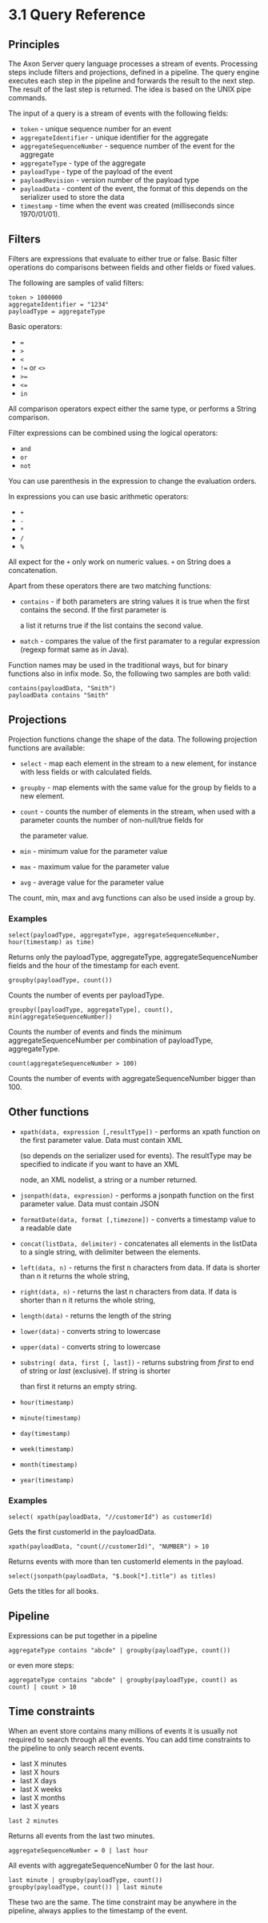 # 3.1 Query Reference

## Principles

The Axon Server query language processes a stream of events. Processing steps include filters and projections, defined in a pipeline. The query engine executes each step in the pipeline and forwards the result to the next step. The result of the last step is returned. The idea is based on the UNIX pipe commands.

The input of a query is a stream of events with the following fields:

* `token` - unique sequence number for an event
* `aggregateIdentifier` - unique identifier for the aggregate
* `aggregateSequenceNumber` - sequence number of the event for the aggregate
* `aggregateType` - type of the aggregate
* `payloadType` - type of the payload of the event
* `payloadRevision` - version number of the payload type
* `payloadData` - content of the event, the format of this depends on the serializer used to store the data
* `timestamp` - time when the event was created \(milliseconds since 1970/01/01\).

## Filters

Filters are expressions that evaluate to either true or false. Basic filter operations do comparisons between fields and other fields or fixed values.

The following are samples of valid filters:

```text
token > 1000000
aggregateIdentifier = "1234"
payloadType = aggregateType
```

Basic operators:

* `=`
* `>`
* `<`
* `!=` or `<>`
* `>=`
* `<=`
* `in`

All comparison operators expect either the same type, or performs a String comparison.

Filter expressions can be combined using the logical operators:

* `and`
* `or`
* `not`

You can use parenthesis in the expression to change the evaluation orders.

In expressions you can use basic arithmetic operators:

* `+`
* `-`
* `*`
* `/`
* `%`

All expect for the `+` only work on numeric values. `+` on String does a concatenation.

Apart from these operators there are two matching functions:

* `contains` - if both parameters are string values it is true when the first contains the second. If the first parameter is

  a list it returns true if the list contains the second value.

* `match` - compares the value of the first paramater to a regular expression \(regexp format same as in Java\).

Function names may be used in the traditional ways, but for binary functions also in infix mode. So, the following two samples are both valid:

```text
contains(payloadData, "Smith")
payloadData contains "Smith"
```

## Projections

Projection functions change the shape of the data. The following projection functions are available:

* `select` - map each element in the stream to a new element, for instance with less fields or with calculated fields.
* `groupby` - map elements with the same value for the group by fields to a new element.
* `count` - counts the number of elements in the stream, when used with a parameter counts the number of non-null/true fields for

  the parameter value.

* `min` - minimum value for the parameter value
* `max` - maximum value for the parameter value
* `avg` - average value for the parameter value

The count, min, max and avg functions can also be used inside a group by.

### Examples

```text
select(payloadType, aggregateType, aggregateSequenceNumber, hour(timestamp) as time)
```

Returns only the payloadType, aggregateType, aggregateSequenceNumber fields and the hour of the timestamp for each event.

```text
groupby(payloadType, count())
```

Counts the number of events per payloadType.

```text
groupby([payloadType, aggregateType], count(), min(aggregateSequenceNumber))
```

Counts the number of events and finds the minimum aggregateSequenceNumber per combination of payloadType, aggregateType.

```text
count(aggregateSequenceNumber > 100)
```

Counts the number of events with aggregateSequenceNumber bigger than 100.

## Other functions

* `xpath(data, expression [,resultType])` - performs an xpath function on the first parameter value. Data must contain XML

  \(so depends on the serializer used for events\). The resultType may be specified to indicate if you want to have an XML

  node, an XML nodelist, a string or a number returned.

* `jsonpath(data, expression)` - performs a jsonpath function on the first parameter value. Data must contain JSON
* `formatDate(data, format [,timezone])` - converts a timestamp value to a readable date
* `concat(listData, delimiter)` - concatenates all elements in the listData to a single string, with delimiter between the elements.
* `left(data, n)` - returns the first n characters from data. If data is shorter than n it returns the whole string,
* `right(data, n)` - returns the last n characters from data. If data is shorter than n it returns the whole string,
* `length(data)` - returns the length of the string
* `lower(data)` - converts string to lowercase
* `upper(data)`  - converts string to lowercase
* `substring( data, first [, last])` - returns substring from _first_ to end of string or _last_ \(exclusive\). If string is shorter

  than first it returns an empty string.

* `hour(timestamp)`
* `minute(timestamp)`
* `day(timestamp)`
* `week(timestamp)`
* `month(timestamp)`
* `year(timestamp)`

### Examples

```text
select( xpath(payloadData, "//customerId") as customerId)
```

Gets the first customerId in the payloadData.

```text
xpath(payloadData, "count(//customerId)", "NUMBER") > 10
```

Returns events with more than ten customerId elements in the payload.

```text
select(jsonpath(payloadData, "$.book[*].title") as titles)
```

Gets the titles for all books.

## Pipeline

Expressions can be put together in a pipeline

```text
aggregateType contains "abcde" | groupby(payloadType, count())
```

or even more steps:

```text
aggregateType contains "abcde" | groupby(payloadType, count() as count) | count > 10
```

## Time constraints

When an event store contains many millions of events it is usually not required to search through all the events. You can add time constraints to the pipeline to only search recent events.

* last X minutes
* last X hours
* last X days
* last X weeks
* last X months
* last X years

```text
last 2 minutes
```

Returns all events from the last two minutes.

```text
aggregateSequenceNumber = 0 | last hour
```

All events with aggregateSequenceNumber 0 for the last hour.

```text
last minute | groupby(payloadType, count())
groupby(payloadType, count()) | last minute
```

These two are the same. The time constraint may be anywhere in the pipeline, always applies to the timestamp of the event.

